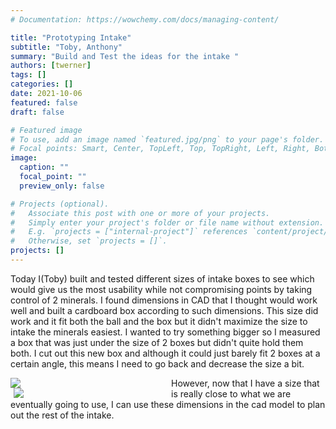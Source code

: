 ```yaml
---
# Documentation: https://wowchemy.com/docs/managing-content/

title: "Prototyping Intake"
subtitle: "Toby, Anthony"
summary: "Build and Test the ideas for the intake "
authors: [twerner]
tags: []
categories: []
date: 2021-10-06
featured: false
draft: false

# Featured image
# To use, add an image named `featured.jpg/png` to your page's folder.
# Focal points: Smart, Center, TopLeft, Top, TopRight, Left, Right, BottomLeft, Bottom, BottomRight.
image:
  caption: ""
  focal_point: ""
  preview_only: false

# Projects (optional).
#   Associate this post with one or more of your projects.
#   Simply enter your project's folder or file name without extension.
#   E.g. `projects = ["internal-project"]` references `content/project/deep-learning/index.md`.
#   Otherwise, set `projects = []`.
projects: []
---
```

Today I(Toby) built and tested different sizes of intake boxes to see which would give us the most usability while not compromising points by taking control of 2 minerals.
I found dimensions in CAD that I thought would work well and built a cardboard box according to such dimensions. This size did work and it fit both the ball and the box but it didn't maximize the size to intake the minerals easiest. I wanted to try something bigger so I measured a box that was just under the size of 2 boxes but didn't quite hold them both. I cut out this new box and although it could just barely fit 2 boxes at a certain angle, this means I need to go back and decrease the size a bit. 
<div style="width:50%; float:left; padding-right:1%"><img src="/img/posts/10-6-2021/compare.png"></img></div>
<div style="width:50%; float:left; padding-left:1%"><img src="/img/posts/10-6-2021/two-blocks.png"></img></div>
However, now that I have a size that is really close to what we are eventually going to use, I can use these dimensions in the cad model to plan out the rest of the intake.
